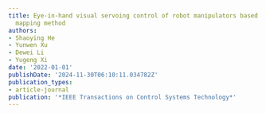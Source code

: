 ```yaml
---
title: Eye-in-hand visual servoing control of robot manipulators based on an input
  mapping method
authors:
- Shaoying He
- Yunwen Xu
- Dewei Li
- Yugeng Xi
date: '2022-01-01'
publishDate: '2024-11-30T06:10:11.034782Z'
publication_types:
- article-journal
publication: '*IEEE Transactions on Control Systems Technology*'
---
```

